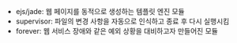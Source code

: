 * ejs/jade: 웹 페이지를 동적으로 생성하는 템플릿 엔진 모듈
* supervisor: 파일의 변경 사항을 자동으로 인식하고 종료 후 다시 실행시킴
* forever: 웹 서비스 장애와 같은 예외 상황을 대비하고자 만들어진 모듈
